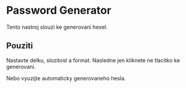 # Password Generator

Tento nastroj slouzi ke generovani hesel.

## Pouziti

Nastavte delku, slozitost a format. Nasledne jen kliknete ne tlacitko ke generovani.

Nebo vyuzijte automaticky generovaneho hesla.